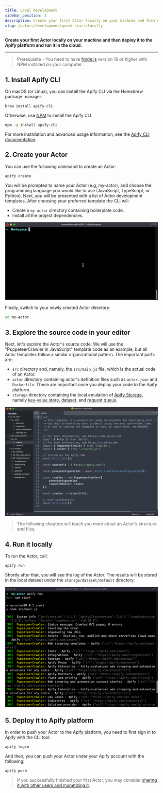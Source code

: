 ```yaml
---
title: Local development
sidebar_position: 1
description: Create your first Actor locally on your machine and then deploy it to the Apify platform and run it in the cloud.
slug: /actors/development/quick-start/locally
---
```


**Create your first Actor locally on your machine and then deploy it to the Apify platform and run it in the cloud.**

---

> Prerequisite - You need to have [Node.js](https://nodejs.org/en/) version 16 or higher with NPM installed on your computer.

## 1. Install Apify CLI

On macOS (or Linux), you can install the Apify CLI via the Homebrew package manager.

```bash
brew install apify-cli
```

Otherwise, use [NPM](https://www.npmjs.com/) to install the Apify CLI.

```bash
npm -g install apify-cli
```

For more installation and advanced usage information, see the [Apify CLI documentation](https://docs.apify.com/cli/).

## 2. Create your Actor

You can use the following command to create an Actor:

```bash
apify create
```

You will be prompted to name your Actor (e.g, my-actor), and choose the programming language you would like to use (JavaScript, TypeScript, or Python). Next, you will be presented with a list of Actor development templates. After choosing your preferred template the CLI will:

- Create a `my-actor` directory containing boilerplate code.
- Install all the project dependencies.

![Creation](./images/actor-create.gif)

Finally, switch to your newly created Actor directory:

```bash
cd my-actor
```

## 3. Explore the source code in your editor

Next, let's explore the Actor's source code. We will use the "PuppeteerCrawler in JavaScript" template code as an example, but all Actor templates follow a similar organizational pattern. The important parts are:

- `src` directory and, namely, the `src/main.js` file, which is the actual code of an Actor.
- `actor` directory containing actor's definition files such as `actor.json` and `Dockerfile`. These are important once you deploy your code to the Apify platform.
- `storage` directory containing the local emulation of [Apify Storage](../../../storage), namely [key-value store](../../../storage/key-value-store), [dataset](../../../storage/dataset), and [request queue](../../../storage/request-queue).

![Actor source code](./images/actor-local-code.png)

> The following chapters will teach you more about an Actor's structure and files.

## 4. Run it locally

To run the Actor, call:

```bash
apify run
```

Shortly after that, you will see the log of the Actor. The results will be stored in the local dataset under the `storage/dataset/default` directory.

![Actor source code](./images/actor-local-run.png)


## 5. Deploy it to Apify platform

In order to push your Actor to the Apify platform, you need to first sign in to Apify with the CLI tool:

```bash
apify login
```

And then, you can push your Actor under your Apify account with the following:

```bash
apify push
```


> If you successfully finished your first Actor, you may consider [sharing it with other users and monetizing it](../../publishing/index.mdx).

